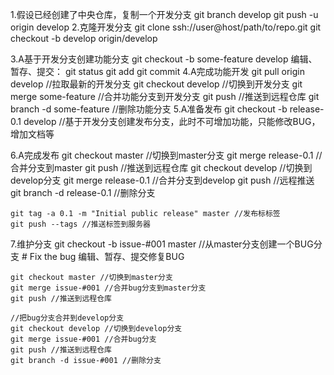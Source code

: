 1.假设已经创建了中央仓库，复制一个开发分支
    git branch develop
    git push -u origin develop
2.克隆开发分支
    git clone ssh://user@host/path/to/repo.git
    git checkout -b develop origin/develop

3.A基于开发分支创建功能分支
    git checkout -b some-feature develop
    编辑、暂存、提交：
    git status
    git add
    git commit
4.A完成功能开发
    git pull origin develop //拉取最新的开发分支
    git checkout develop //切换到开发分支
    git merge some-feature  //合并功能分支到开发分支
    git push //推送到远程仓库
    git branch -d some-feature //删除功能分支
5.A准备发布
    git checkout -b release-0.1 develop //基于开发分支创建发布分支，此时不可增加功能，只能修改BUG，增加文档等

6.A完成发布
    git checkout master //切换到master分支
    git merge release-0.1 //合并分支到master
    git push //推送到远程仓库
    git checkout develop //切换到develop分支
    git merge release-0.1 //合并分支到develop
    git push //远程推送
    git branch -d release-0.1 //删除分支

    git tag -a 0.1 -m "Initial public release" master //发布标标签
    git push --tags //推送标签到服务器

7.维护分支
    git checkout -b issue-#001 master //从master分支创建一个BUG分支
    # Fix the bug  编辑、暂存、提交修复BUG

    git checkout master //切换到master分支
    git merge issue-#001 //合并bug分支到master分支
    git push //推送到远程仓库
    
    //把bug分支合并到develop分支
    git checkout develop //切换到develop分支
    git merge issue-#001 //合并bug分支
    git push //推送到远程仓库
    git branch -d issue-#001 //删除分支